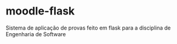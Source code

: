 # moodle-flask
Sistema de aplicação de provas feito em flask para a disciplina de Engenharia de Software
